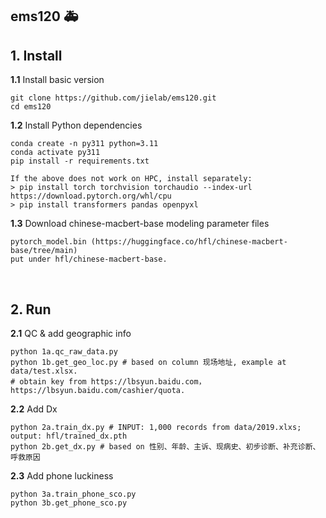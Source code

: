 
## ems120 🚑


## 1. Install

<b>1.1</b> Install basic version
```  
git clone https://github.com/jielab/ems120.git
cd ems120
``` 

<b>1.2</b> Install Python dependencies
``` 
conda create -n py311 python=3.11
conda activate py311
pip install -r requirements.txt

If the above does not work on HPC, install separately:
> pip install torch torchvision torchaudio --index-url https://download.pytorch.org/whl/cpu
> pip install transformers pandas openpyxl
``` 

<b>1.3</b> Download chinese-macbert-base modeling parameter files
```  
pytorch_model.bin (https://huggingface.co/hfl/chinese-macbert-base/tree/main)
put under hfl/chinese-macbert-base.
```  
<br>


## 2. Run

<b>2.1</b>  QC & add geographic info
```
python 1a.qc_raw_data.py
python 1b.get_geo_loc.py # based on column 现场地址, example at data/test.xlsx. 
# obtain key from https://lbsyun.baidu.com，https://lbsyun.baidu.com/cashier/quota.
```

<b>2.2</b>  Add Dx
```
python 2a.train_dx.py # INPUT: 1,000 records from data/2019.xlxs; output: hfl/trained_dx.pth
python 2b.get_dx.py # based on 性别、年龄、主诉、现病史、初步诊断、补充诊断、呼救原因
```

<b>2.3</b>  Add phone luckiness
```
python 3a.train_phone_sco.py
python 3b.get_phone_sco.py
```




